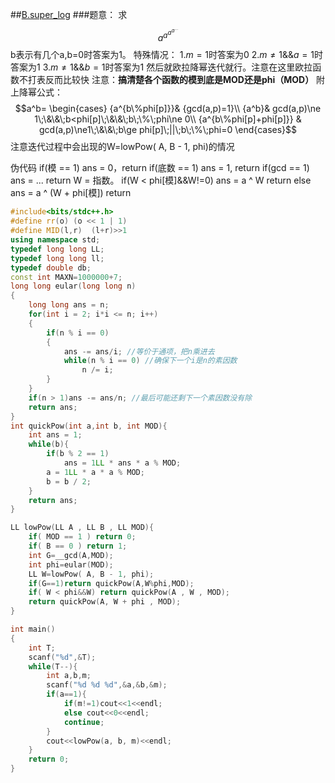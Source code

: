 
##[B.super_log](https://nanti.jisuanke.com/t/41299)
###题意：
求$$a^{a^{a^{a^{...}}}}$$
b表示有几个a,b=0时答案为1。
特殊情况：
1.$m=1$时答案为0
2.$m\ne1$&&$a=1$时答案为1
3.$m\ne1$&&$b=1$时答案为1
然后就欧拉降幂迭代就行。注意在这里欧拉函数不打表反而比较快
注意：**搞清楚各个函数的模到底是MOD还是phi（MOD）**
附上降幂公式：
$$a^b=
\begin{cases}
{a^{b\%phi[p]}}& {gcd(a,p)=1}\\
{a^b}& gcd(a,p)\ne 1\;\&\&\;b<phi[p]\;\&\&\;b\;\%\;phi\ne 0\\
{a^{b\%phi[p]+phi[p]}} & gcd(a,p)\ne1\;\&\&\;b\ge phi[p]\;||\;b\;\%\;phi=0
 \end{cases}$$
注意迭代过程中会出现的W=lowPow( A, B - 1, phi)的情况

伪代码
if(模 == 1) ans = 0，return
if(底数 == 1) ans = 1, return 
if(gcd == 1) ans = ... return
W = 指数。
if(W < phi[模]&&W!=0) ans = a ^ W return
else ans = a ^ (W + phi[模]) return



```cpp
#include<bits/stdc++.h>
#define rr(o) (o << 1 | 1)
#define MID(l,r)  (l+r)>>1
using namespace std;
typedef long long LL;
typedef long long ll;
typedef double db;
const int MAXN=1000000+7;
long long eular(long long n)
{
    long long ans = n;
    for(int i = 2; i*i <= n; i++)
    {
        if(n % i == 0)
        {
            ans -= ans/i; //等价于通项，把n乘进去
            while(n % i == 0) //确保下一个i是n的素因数
                n /= i;
        }
    }
    if(n > 1)ans -= ans/n; //最后可能还剩下一个素因数没有除
    return ans;
}
int quickPow(int a,int b, int MOD){
    int ans = 1;
    while(b){
        if(b % 2 == 1)
            ans = 1LL * ans * a % MOD;
        a = 1LL * a * a % MOD;
        b = b / 2;
    }
    return ans;
}

LL lowPow(LL A , LL B , LL MOD){
    if( MOD == 1 ) return 0;
    if( B == 0 ) return 1;
    int G=__gcd(A,MOD);
    int phi=eular(MOD);
    LL W=lowPow( A, B - 1, phi);
    if(G==1)return quickPow(A,W%phi,MOD);
    if( W < phi&&W) return quickPow(A , W , MOD);
    return quickPow(A, W + phi , MOD);
}

int main()
{
    int T;
    scanf("%d",&T);
    while(T--){
        int a,b,m;
        scanf("%d %d %d",&a,&b,&m);
        if(a==1){
            if(m!=1)cout<<1<<endl;
            else cout<<0<<endl;
            continue;
        }
        cout<<lowPow(a, b, m)<<endl;
    }
    return 0;
}

```